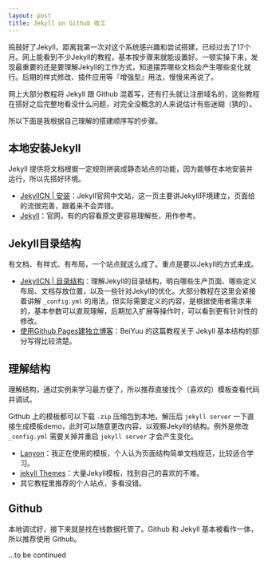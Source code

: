 ```yaml
---
layout: post
title: Jekyll on Github 收工
---
```


捣鼓好了Jekyll，距离我第一次对这个系统感兴趣和尝试搭建，已经过去了17个月。网上能看到不少Jekyll的教程，基本按步骤来就能设置好。一顿实操下来，发现最重要的还是要理解Jekyll的工作方式，知道摆弄哪些文档会产生哪些变化就行。后期的样式修改、插件应用等『增强型』用法，慢慢来再说了。

网上大部分教程将 Jekyll 跟 Github 混着写，还有打头就让注册域名的，这些教程在搭好之后完整地看没什么问题，对完全没概念的人来说估计有些迷糊（猜的）。

所以下面是我根据自己理解的搭建顺序写的步骤。

## 本地安装Jekyll

Jekyll 提供将文档根据一定规则拼装成静态站点的功能，因为能够在本地安装并运行，所以先搭好环境。

-   [JekyllCN | 安装](http://www.jekyllcn.com/docs/installation/)：Jekyll官网中文站，这一页主要讲Jekyll环境建立，页面给的流很完善，跟着来不会弄错。
-   [Jekyll](http://www.jekyllrb.com)：官网，有的内容看原文更容易理解些，用作参考。

## Jekyll目录结构

有文档、有样式、有布局，一个站点就这么成了。重点是要以Jekyll的方式来成。

-   [JekyllCN | 目录结构](http://jekyllcn.com/docs/structure/)：理解Jekyll的目录结构，明白哪些生产页面、哪些定义布局、文档存放位置，以及一些针对Jekyll的优化。大部分教程在这里会紧接着讲解 `_config.yml` 的用法，但实际需要定义的内容，是根据使用者需求来的，基本参数可以直观理解，后期加入扩展等操作时，可以看到更有针对性的修改。
-   [使用Github Pages建独立博客](http://beiyuu.com/github-pages/)：BeiYuu 的这篇教程关于 Jekyll 基本结构的部分写得比较清楚。

## 理解结构

理解结构，通过实例来学习最方便了，所以推荐直接找个（喜欢的）模板查看代码并调试。

Github 上的模板都可以下载 `.zip` 压缩包到本地，解压后 `jekyll server` 一下直接生成模板demo，此时可以随意更改内容，以观察Jekyll的结构。例外是修改 `_config.yml` 需要关掉并重启 `jekyll server` 才会产生变化。

-   [Lanyon](https://github.com/poole/lanyon)：我正在使用的模板，个人认为页面结构简单文档规范，比较适合学习。
-   [jekyll Themes](http://jekyllthemes.org/)：大量Jekyll模板，找到自己的喜欢的不难。
-   其它教程里推荐的个人站点，多看没错。

## Github

本地调试好，接下来就是找在线数据托管了。Github 和 Jekyll 基本被看作一体，所以推荐使用 Github。



...to be continued